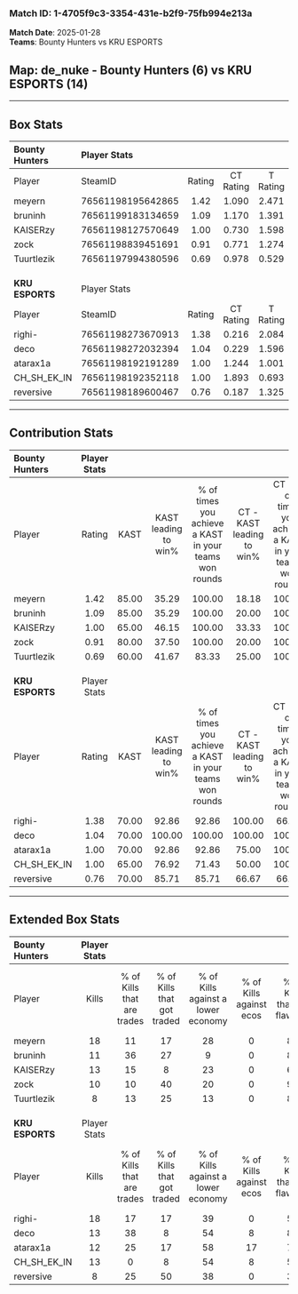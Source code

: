 ### Match ID: 1-4705f9c3-3354-431e-b2f9-75fb994e213a  
**Match Date**: 2025-01-28  
**Teams**: Bounty Hunters vs KRU ESPORTS  

## **Map**: de_nuke - Bounty Hunters (6) vs KRU ESPORTS (14)  
---  

## Box Stats  

| **Bounty Hunters** | Player Stats      |        |           |          |       |      |       |         |        |      |     |
| :- | :- | :-: | :-: | :-: | :-: | :-: | :-: | :-: | :-: | :-: | :-: |
| Player             | SteamID           | Rating | CT Rating | T Rating | KAST  | ADR  | Kills | Assists | Deaths | K/D  | HS% |
| meyern             | 76561198195642865 |  1.42  |   1.090   |  2.471   | 85.00 | 77.0 |  18   |    1    |   11   | 1.64 | 50  |
| bruninh            | 76561199183134659 |  1.09  |   1.170   |  1.391   | 85.00 | 70.2 |  11   |    6    |   12   | 0.92 | 63  |
| KAISERzy           | 76561198127570649 |  1.00  |   0.730   |  1.598   | 65.00 | 70.0 |  13   |    5    |   13   | 1.00 | 30  |
| zock               | 76561198839451691 |  0.91  |   0.771   |  1.274   | 80.00 | 60.6 |  10   |    3    |   14   | 0.71 | 60  |
| Tuurtlezik         | 76561197994380596 |  0.69  |   0.978   |  0.529   | 60.00 | 65.9 |   8   |    1    |   14   | 0.57 | 87  |
|                    |                   |        |           |          |       |      |       |         |        |      |     |
|                    |                   |        |           |          |       |      |       |         |        |      |     |
|                    |                   |        |           |          |       |      |       |         |        |      |     |
| **KRU ESPORTS**    | Player Stats      |        |           |          |       |      |       |         |        |      |     |
| Player             | SteamID           | Rating | CT Rating | T Rating | KAST  | ADR  | Kills | Assists | Deaths | K/D  | HS% |
| righi-             | 76561198273670913 |  1.38  |   0.216   |  2.084   | 70.00 | 98.7 |  18   |    7    |   12   | 1.50 | 72  |
| deco               | 76561198272032394 |  1.04  |   0.229   |  1.596   | 70.00 | 57.7 |  13   |    3    |   11   | 1.18 | 30  |
| atarax1a           | 76561198192191289 |  1.00  |   1.244   |  1.001   | 70.00 | 60.2 |  12   |    2    |   11   | 1.09 | 50  |
| CH_SH_EK_IN        | 76561198192352118 |  1.00  |   1.893   |  0.693   | 65.00 | 66.5 |  13   |    2    |   12   | 1.08 | 53  |
| reversive          | 76561198189600467 |  0.76  |   0.187   |  1.325   | 70.00 | 59.8 |   8   |    5    |   14   | 0.57 | 50  |
---  

## Contribution Stats  

| **Bounty Hunters** | Player Stats |       |                      |                                                        |                           |                                                             |                          |                                                            |
| :- | :-: | :-: | :-: | :-: | :-: | :-: | :-: | :-: |
| Player             |    Rating    | KAST  | KAST leading to win% | % of times you achieve a KAST in your teams won rounds | CT - KAST leading to win% | CT - % of times you achieve a KAST in your teams won rounds | T - KAST leading to win% | T - % of times you achieve a KAST in your teams won rounds |
| meyern             |     1.42     | 85.00 |        35.29         |                         100.00                         |           18.18           |                           100.00                            |          66.67           |                           100.00                           |
| bruninh            |     1.09     | 85.00 |        35.29         |                         100.00                         |           20.00           |                           100.00                            |          57.14           |                           100.00                           |
| KAISERzy           |     1.00     | 65.00 |        46.15         |                         100.00                         |           33.33           |                           100.00                            |          57.14           |                           100.00                           |
| zock               |     0.91     | 80.00 |        37.50         |                         100.00                         |           20.00           |                           100.00                            |          66.67           |                           100.00                           |
| Tuurtlezik         |     0.69     | 60.00 |        41.67         |                         83.33                          |           25.00           |                           100.00                            |          75.00           |                           75.00                            |
|                    |              |       |                      |                                                        |                           |                                                             |                          |                                                            |
|                    |              |       |                      |                                                        |                           |                                                             |                          |                                                            |
|                    |              |       |                      |                                                        |                           |                                                             |                          |                                                            |
| **KRU ESPORTS**    | Player Stats |       |                      |                                                        |                           |                                                             |                          |                                                            |
| Player             |    Rating    | KAST  | KAST leading to win% | % of times you achieve a KAST in your teams won rounds | CT - KAST leading to win% | CT - % of times you achieve a KAST in your teams won rounds | T - KAST leading to win% | T - % of times you achieve a KAST in your teams won rounds |
| righi-             |     1.38     | 70.00 |        92.86         |                         92.86                          |          100.00           |                            66.67                            |          91.67           |                           100.00                           |
| deco               |     1.04     | 70.00 |        100.00        |                         100.00                         |          100.00           |                           100.00                            |          100.00          |                           100.00                           |
| atarax1a           |     1.00     | 70.00 |        92.86         |                         92.86                          |           75.00           |                           100.00                            |          100.00          |                           90.91                            |
| CH_SH_EK_IN        |     1.00     | 65.00 |        76.92         |                         71.43                          |           50.00           |                           100.00                            |          100.00          |                           63.64                            |
| reversive          |     0.76     | 70.00 |        85.71         |                         85.71                          |           66.67           |                            66.67                            |          90.91           |                           90.91                            |
---  

## Extended Box Stats  

| **Bounty Hunters** | Player Stats |                            |                            |                                    |                         |                              |                                 |        |                             |                                     |                          |                               |                            |
| :- | :-: | :-: | :-: | :-: | :-: | :-: | :-: | :-: | :-: | :-: | :-: | :-: | :-: |
| Player             |    Kills     | % of Kills that are trades | % of Kills that got traded | % of Kills against a lower economy | % of Kills against ecos | % of Kills that are flawless | % of Kills that are close duels | Deaths | % of Deaths that get traded | % of Deaths against a lower economy | % of Deaths against ecos | % of Deaths that are flawless | % of Deaths that are close |
| meyern             |      18      |             11             |             17             |                 28                 |            0            |              83              |                6                |   11   |             36              |                  9                  |            0             |              45               |             0              |
| bruninh            |      11      |             36             |             27             |                 9                  |            0            |              82              |                0                |   12   |             33              |                  8                  |            0             |              67               |             8              |
| KAISERzy           |      13      |             15             |             8              |                 23                 |            0            |              62              |               15                |   13   |              0              |                  8                  |            0             |              77               |             0              |
| zock               |      10      |             10             |             40             |                 20                 |            0            |              90              |                0                |   14   |              0              |                  7                  |            0             |              64               |             29             |
| Tuurtlezik         |      8       |             13             |             25             |                 13                 |            0            |              88              |                0                |   14   |             21              |                  7                  |            0             |              57               |             21             |
|                    |              |                            |                            |                                    |                         |                              |                                 |        |                             |                                     |                          |                               |                            |
|                    |              |                            |                            |                                    |                         |                              |                                 |        |                             |                                     |                          |                               |                            |
|                    |              |                            |                            |                                    |                         |                              |                                 |        |                             |                                     |                          |                               |                            |
| **KRU ESPORTS**    | Player Stats |                            |                            |                                    |                         |                              |                                 |        |                             |                                     |                          |                               |                            |
| Player             |    Kills     | % of Kills that are trades | % of Kills that got traded | % of Kills against a lower economy | % of Kills against ecos | % of Kills that are flawless | % of Kills that are close duels | Deaths | % of Deaths that get traded | % of Deaths against a lower economy | % of Deaths against ecos | % of Deaths that are flawless | % of Deaths that are close |
| righi-             |      18      |             17             |             17             |                 39                 |            0            |              50              |               11                |   12   |              0              |                 42                  |            0             |              75               |             8              |
| deco               |      13      |             38             |             8              |                 54                 |            8            |              85              |               15                |   11   |             18              |                 36                  |            0             |              91               |             9              |
| atarax1a           |      12      |             25             |             17             |                 58                 |           17            |              75              |                8                |   11   |             27              |                 36                  |            9             |              100              |             0              |
| CH_SH_EK_IN        |      13      |             0              |             8              |                 54                 |            8            |              54              |                8                |   12   |             25              |                 33                  |            0             |              67               |             0              |
| reversive          |      8       |             25             |             50             |                 38                 |            0            |              38              |               25                |   14   |             36              |                 36                  |            7             |              79               |             7              |
